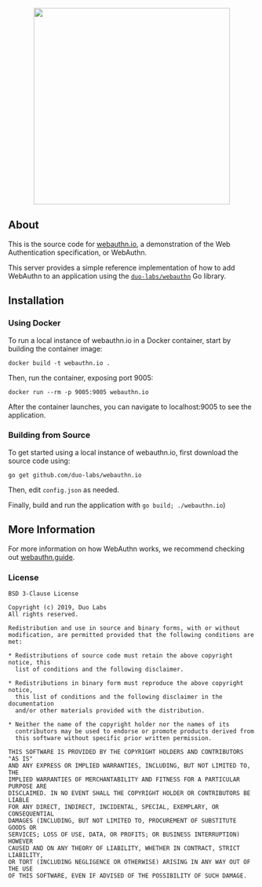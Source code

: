 <p align="center">
<img src="https://github.com/duo-labs/webauthn.io/blob/master/static/dist/images/header-illi.png?raw=true" height="400"/>
</p>

## About

This is the source code for [webauthn.io](https://webauthn.io), a demonstration of the Web Authentication specification, or WebAuthn.

This server provides a simple reference implementation of how to add WebAuthn to an application using the [`duo-labs/webauthn`](https://github.com/duo-labs/webauthn) Go library.

## Installation

### Using Docker

To run a local instance of webauthn.io in a Docker container, start by building the container image:

```
docker build -t webauthn.io .
```

Then, run the container, exposing port 9005:

```
docker run --rm -p 9005:9005 webauthn.io
```

After the container launches, you can navigate to localhost:9005 to see the application.

### Building from Source

To get started using a local instance of webauthn.io, first download the source code using:

```
go get github.com/duo-labs/webauthn.io
```

Then, edit `config.json` as needed.

Finally, build and run the application with `go build; ./webauthn.io`)


## More Information

For more information on how WebAuthn works, we recommend checking out [webauthn.guide](https://webauthn.guide).

### License

```
BSD 3-Clause License

Copyright (c) 2019, Duo Labs
All rights reserved.

Redistribution and use in source and binary forms, with or without
modification, are permitted provided that the following conditions are met:

* Redistributions of source code must retain the above copyright notice, this
  list of conditions and the following disclaimer.

* Redistributions in binary form must reproduce the above copyright notice,
  this list of conditions and the following disclaimer in the documentation
  and/or other materials provided with the distribution.

* Neither the name of the copyright holder nor the names of its
  contributors may be used to endorse or promote products derived from
  this software without specific prior written permission.

THIS SOFTWARE IS PROVIDED BY THE COPYRIGHT HOLDERS AND CONTRIBUTORS "AS IS"
AND ANY EXPRESS OR IMPLIED WARRANTIES, INCLUDING, BUT NOT LIMITED TO, THE
IMPLIED WARRANTIES OF MERCHANTABILITY AND FITNESS FOR A PARTICULAR PURPOSE ARE
DISCLAIMED. IN NO EVENT SHALL THE COPYRIGHT HOLDER OR CONTRIBUTORS BE LIABLE
FOR ANY DIRECT, INDIRECT, INCIDENTAL, SPECIAL, EXEMPLARY, OR CONSEQUENTIAL
DAMAGES (INCLUDING, BUT NOT LIMITED TO, PROCUREMENT OF SUBSTITUTE GOODS OR
SERVICES; LOSS OF USE, DATA, OR PROFITS; OR BUSINESS INTERRUPTION) HOWEVER
CAUSED AND ON ANY THEORY OF LIABILITY, WHETHER IN CONTRACT, STRICT LIABILITY,
OR TORT (INCLUDING NEGLIGENCE OR OTHERWISE) ARISING IN ANY WAY OUT OF THE USE
OF THIS SOFTWARE, EVEN IF ADVISED OF THE POSSIBILITY OF SUCH DAMAGE.
```